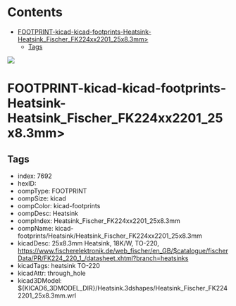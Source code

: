 



Contents
========

* [FOOTPRINT-kicad-kicad-footprints-Heatsink-Heatsink_Fischer_FK224xx2201_25x8.3mm>](#footprint-kicad-kicad-footprints-heatsink-heatsink_fischer_fk224xx2201_25x83mm)
	* [Tags](#tags)
  
![][im]
# FOOTPRINT-kicad-kicad-footprints-Heatsink-Heatsink_Fischer_FK224xx2201_25x8.3mm>

## Tags

- index: 7692
- hexID: 
- oompType: FOOTPRINT
- oompSize: kicad
- oompColor: kicad-footprints
- oompDesc: Heatsink
- oompIndex: Heatsink_Fischer_FK224xx2201_25x8.3mm
- oompName: kicad-footprints/Heatsink/Heatsink_Fischer_FK224xx2201_25x8.3mm
- kicadDesc: 25x8.3mm Heatsink, 18K/W, TO-220, https://www.fischerelektronik.de/web_fischer/en_GB/$catalogue/fischerData/PR/FK224_220_1_/datasheet.xhtml?branch=heatsinks
- kicadTags: heatsink TO-220
- kicadAttr: through_hole
- kicad3DModel: ${KICAD6_3DMODEL_DIR}/Heatsink.3dshapes/Heatsink_Fischer_FK2242201_25x8.3mm.wrl



[im]: image.png

